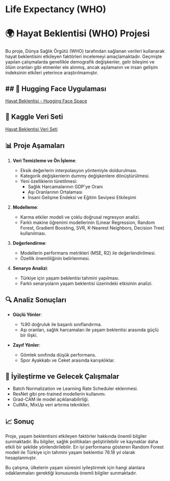 # Life Expectancy (WHO)
# 🌍 Hayat Beklentisi (WHO) Projesi

Bu proje, Dünya Sağlık Örgütü (WHO) tarafından sağlanan verileri kullanarak hayat beklentisini etkileyen faktörleri incelemeyi amaçlamaktadır. Geçmişte yapılan çalışmalarda genellikle demografik değişkenler, gelir bileşimi ve ölüm oranları gibi etmenler ele alınmış, ancak aşılamanın ve insan gelişim indeksinin etkileri yeterince araştırılmamıştır. 

## ## 🔗 Hugging Face Uygulaması
[Hayat Beklentisi - Hugging Face Space](https://huggingface.co/spaces/btulftma/Life_Expectancy)

## 🔗 Kaggle Veri Seti
[Hayat Beklentisi Veri Seti](https://www.kaggle.com/datasets/kumarajarshi/life-expectancy-who)

## 📊 Proje Aşamaları
1. **Veri Temizleme ve Ön İşleme**:
   - Eksik değerlerin interpolasyon yöntemiyle doldurulması.
   - Kategorik değişkenlerin dummy değişkenlere dönüştürülmesi.
   - Yeni özelliklerin türetilmesi:
     - Sağlık Harcamalarının GDP'ye Oranı
     - Aşı Oranlarının Ortalaması
     - İnsani Gelişme Endeksi ve Eğitim Seviyesi Etkileşimi

2. **Modelleme**:
   - Karma etkiler modeli ve çoklu doğrusal regresyon analizi.
   - Farklı makine öğrenimi modellerinin (Linear Regression, Random Forest, Gradient Boosting, SVR, K-Nearest Neighbors, Decision Tree) kullanılması.

3. **Değerlendirme**:
   - Modellerin performans metrikleri (MSE, R2) ile değerlendirilmesi.
   - Özellik önemliliğinin belirlenmesi.

4. **Senaryo Analizi**:
   - Türkiye için yaşam beklentisi tahmini yapılması.
   - Farklı senaryoların yaşam beklentisi üzerindeki etkisinin analizi.

## 🔍 Analiz Sonuçları
- **Güçlü Yönler**:
  - %90 doğruluk ile başarılı sınıflandırma.
  - Aşı oranları, sağlık harcamaları ile yaşam beklentisi arasında güçlü bir ilişki.
  
- **Zayıf Yönler**:
  - Gömlek sınıfında düşük performans.
  - Spor Ayakkabı ve Ceket arasında karışıklıklar.

## 🚀 İyileştirme ve Gelecek Çalışmalar
- Batch Normalization ve Learning Rate Scheduler eklenmesi.
- ResNet gibi pre-trained modellerin kullanımı.
- Grad-CAM ile model açıklanabilirliği.
- CutMix, MixUp veri artırma teknikleri.

## 📈 Sonuç
Proje, yaşam beklentisini etkileyen faktörler hakkında önemli bilgiler sunmaktadır. Bu bilgiler, sağlık politikaları geliştirilebilir ve kaynaklar daha etkili bir şekilde yönlendirilebilir. En iyi performansı gösteren Random Forest modeli ile Türkiye için tahmini yaşam beklentisi 76.18 yıl olarak hesaplanmıştır. 

Bu çalışma, ülkelerin yaşam süresini iyileştirmek için hangi alanlara odaklanmaları gerektiği konusunda önemli bilgiler sunmaktadır.
